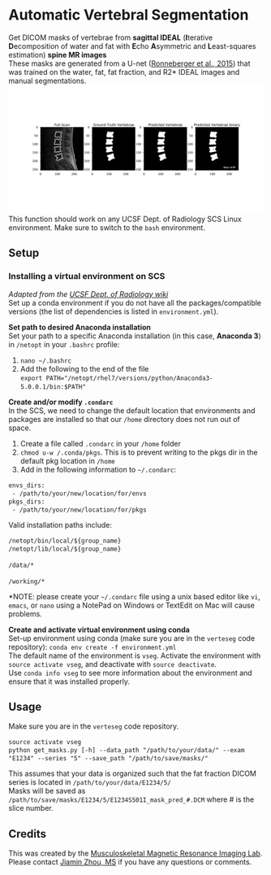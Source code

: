 # Automatic Vertebral Segmentation

Get DICOM masks of vertebrae from **sagittal IDEAL** (**I**terative **D**ecomposition of water and fat with **E**cho **A**symmetric and **L**east-squares estimation) **spine MR images**<br />
These masks are generated from a U-net ([Ronneberger et al., 2015](https://arxiv.org/abs/1505.04597)) that was trained on the water, fat, fat fraction, and R2* IDEAL images and manual segmentations.
![alt text](imgs/example-1.png)
This function should work on any UCSF Dept. of Radiology SCS Linux environment.
Make sure to switch to the `bash` environment.

## Setup
### Installing a virtual environment on SCS
*Adapted from the [UCSF Dept. of Radiology wiki](https://wiki.radiology.ucsf.edu/bin/view/SCS/Tutorials/PythonIntro/)*<br />
Set up a conda environment if you do not have all the packages/compatible versions (the list of dependencies is listed in `environment.yml`).<br />

**Set path to desired Anaconda installation**<br />
Set your path to a specific Anaconda installation (in this case, **Anaconda 3**) in `/netopt` in your `.bashrc` profile:
1.  `nano ~/.bashrc`<br />
2.  Add the following to the end of the file<br />`export PATH="/netopt/rhel7/versions/python/Anaconda3-5.0.0.1/bin:$PATH"`<br />

**Create and/or modify `.condarc`**<br />
In the SCS, we need to change the default location that environments and packages are installed so that our `/home` directory does not run out of space.
1.  Create a file called `.condarc` in your `/home` folder<br />
2.  `chmod u-w /.conda/pkgs`. This is to prevent writing to the pkgs dir in the default pkg location in `/home` <br />
3.  Add in the following information to `~/.condarc`:<br /> 
```
envs_dirs:
 - /path/to/your/new/location/for/envs
pkgs_dirs:
 - /path/to/your/new/location/for/pkgs
```
Valid installation paths include:
```
/netopt/bin/local/${group_name}
/netopt/lib/local/${group_name}

/data/*

/working/*
```
*NOTE: please create your `~/.condarc` file using a unix based editor like `vi`, `emacs`, or `nano` using a NotePad on Windows or TextEdit on Mac will cause problems.

**Create and activate virtual environment using conda**<br />
Set-up environment using conda (make sure you are in the `verteseg` code repository):
`conda env create -f environment.yml`<br />
The default name of the environment is `vseg`. Activate the environment with `source activate vseg`, and deactivate with `source deactivate`.<br />
Use `conda info vseg` to see more information about the environment and ensure that it was installed properly.

## Usage

Make sure you are in the `verteseg` code repository.
```
source activate vseg
python get_masks.py [-h] --data_path "/path/to/your/data/" --exam "E1234" --series "5" --save_path "/path/to/save/masks/"
```
This assumes that your data is organized such that the fat fraction DICOM series is located in `/path/to/your/data/E1234/5/`<br />
Masks will be saved as `/path/to/save/masks/E1234/5/E1234S501I_mask_pred_#.DCM` where # is the slice number.

## Credits

This was created by the [Musculoskeletal Magnetic Resonance Imaging Lab](https://profiles.ucsf.edu/roland.krug).<br />
Please contact [Jiamin Zhou, MS](https://profiles.ucsf.edu/jiamin.zhou) if you have any questions or comments.